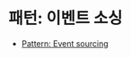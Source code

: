 # 패턴: 이벤트 소싱

- [Pattern: Event sourcing](https://microservices.io/patterns/data/event-sourcing.html)